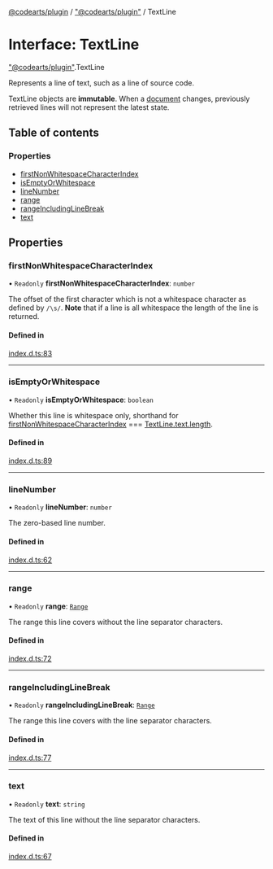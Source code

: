 [@codearts/plugin](../README.md) / ["@codearts/plugin"](../modules/_codearts_plugin_.md) / TextLine

# Interface: TextLine

["@codearts/plugin"](../modules/_codearts_plugin_.md).TextLine

Represents a line of text, such as a line of source code.

TextLine objects are __immutable__. When a [document](codearts_plugin_.TextDocument.md) changes,
previously retrieved lines will not represent the latest state.

## Table of contents

### Properties

- [firstNonWhitespaceCharacterIndex](codearts_plugin_.TextLine.md#firstnonwhitespacecharacterindex)
- [isEmptyOrWhitespace](codearts_plugin_.TextLine.md#isemptyorwhitespace)
- [lineNumber](codearts_plugin_.TextLine.md#linenumber)
- [range](codearts_plugin_.TextLine.md#range)
- [rangeIncludingLineBreak](codearts_plugin_.TextLine.md#rangeincludinglinebreak)
- [text](codearts_plugin_.TextLine.md#text)

## Properties

### firstNonWhitespaceCharacterIndex

• `Readonly` **firstNonWhitespaceCharacterIndex**: `number`

The offset of the first character which is not a whitespace character as defined
by `/\s/`. **Note** that if a line is all whitespace the length of the line is returned.

#### Defined in

[index.d.ts:83](https://github.com/huaweicloud/cloudide-plugin-api/blob/a055dd0/index.d.ts#L83)

___

### isEmptyOrWhitespace

• `Readonly` **isEmptyOrWhitespace**: `boolean`

Whether this line is whitespace only, shorthand
for [firstNonWhitespaceCharacterIndex](codearts_plugin_.TextLine.md#firstnonwhitespacecharacterindex) === [TextLine.text.length](codearts_plugin_.TextLine.md#text).

#### Defined in

[index.d.ts:89](https://github.com/huaweicloud/cloudide-plugin-api/blob/a055dd0/index.d.ts#L89)

___

### lineNumber

• `Readonly` **lineNumber**: `number`

The zero-based line number.

#### Defined in

[index.d.ts:62](https://github.com/huaweicloud/cloudide-plugin-api/blob/a055dd0/index.d.ts#L62)

___

### range

• `Readonly` **range**: [`Range`](../classes/codearts_plugin_.Range.md)

The range this line covers without the line separator characters.

#### Defined in

[index.d.ts:72](https://github.com/huaweicloud/cloudide-plugin-api/blob/a055dd0/index.d.ts#L72)

___

### rangeIncludingLineBreak

• `Readonly` **rangeIncludingLineBreak**: [`Range`](../classes/codearts_plugin_.Range.md)

The range this line covers with the line separator characters.

#### Defined in

[index.d.ts:77](https://github.com/huaweicloud/cloudide-plugin-api/blob/a055dd0/index.d.ts#L77)

___

### text

• `Readonly` **text**: `string`

The text of this line without the line separator characters.

#### Defined in

[index.d.ts:67](https://github.com/huaweicloud/cloudide-plugin-api/blob/a055dd0/index.d.ts#L67)
